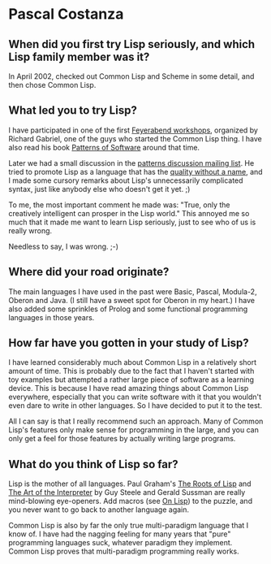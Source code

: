# Pascal Costanza

## When did you first try Lisp seriously, and which Lisp family member was it?

In April 2002, checked out Common Lisp and Scheme in some detail, and
then chose Common Lisp.

## What led you to try Lisp?

I have participated in one of the first [Feyerabend
workshops](http://www.dreamsongs.com/Feyerabend/Feyerabend.html),
organized by Richard Gabriel, one of the guys who started the Common
Lisp thing. I have also read his book [Patterns of
Software](http://www.dreamsongs.com/NewFiles/PatternsOfSoftware.pdf)
around that time.

Later we had a small discussion in the [patterns discussion mailing
list](http://www.hillside.net/patterns/mailing.htm#patterns-discussion). He
tried to promote Lisp as a language that has the [quality without a
name](http://www.google.com/search?q=%22quality+without+a+name%22),
and I made some cursory remarks about Lisp's unnecessarily complicated
syntax, just like anybody else who doesn't get it yet. ;)

To me, the most important comment he made was: "True, only the
creatively intelligent can prosper in the Lisp world." This annoyed me
so much that it made me want to learn Lisp seriously, just to see who
of us is really wrong.

Needless to say, I was wrong. ;-)

## Where did your road originate?

The main languages I have used in the past were Basic, Pascal,
Modula-2, Oberon and Java. (I still have a sweet spot for Oberon in my
heart.) I have also added some sprinkles of Prolog and some functional
programming languages in those years.

## How far have you gotten in your study of Lisp?

I have learned considerably much about Common Lisp in a relatively
short amount of time. This is probably due to the fact that I haven't
started with toy examples but attempted a rather large piece of
software as a learning device. This is because I have read amazing
things about Common Lisp everywhere, especially that you can write
software with it that you wouldn't even dare to write in other
languages. So I have decided to put it to the test.

All I can say is that I really recommend such an approach. Many of
Common Lisp's features only make sense for programming in the large,
and you can only get a feel for those features by actually writing
large programs.

## What do you think of Lisp so far?

Lisp is the mother of all languages. Paul Graham's [The Roots of
Lisp](http://www.paulgraham.com/rootsoflisp.html) and [The Art of the
Interpreter](ftp://publications.ai.mit.edu/ai-publications/pdf/AIM-453.pdf)
by Guy Steele and Gerald Sussman are really mind-blowing
eye-openers. Add macros (see [On
Lisp](http://www.paulgraham.com/onlisptext.html)) to the puzzle, and
you never want to go back to another language again.

Common Lisp is also by far the only true multi-paradigm language that
I know of. I have had the nagging feeling for many years that "pure"
programming languages suck, whatever paradigm they implement. Common
Lisp proves that multi-paradigm programming really works.
